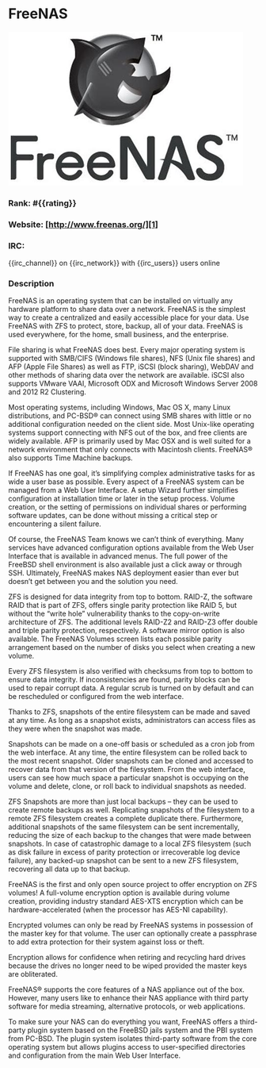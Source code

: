 FreeNAS
===========
[![FreeNAS](/images/freenas.png)][1]

### Rank: #{{rating}}

### Website: [http://www.freenas.org/][1]

### IRC:
{{irc_channel}} on {{irc_network}} with {{irc_users}} users online

### Description
FreeNAS is an operating system that can be installed on virtually any hardware platform to share data over a network. FreeNAS is the simplest way to create a centralized and easily accessible place for your data. Use FreeNAS with ZFS to protect, store, backup, all of your data. FreeNAS is used everywhere, for the home, small business, and the enterprise.

File sharing is what FreeNAS does best. Every major operating system is supported with SMB/CIFS (Windows file shares), NFS (Unix file shares) and AFP (Apple File Shares) as well as FTP, iSCSI (block sharing), WebDAV and other methods of sharing data over the network are available. iSCSI also supports VMware VAAI, Microsoft ODX and Microsoft Windows Server 2008 and 2012 R2 Clustering.

Most operating systems, including Windows, Mac OS X, many Linux distributions, and PC-BSD® can connect using SMB shares with little or no additional configuration needed on the client side. Most Unix-like operating systems support connecting with NFS out of the box, and free clients are widely available. AFP is primarily used by Mac OSX and is well suited for a network environment that only connects with Macintosh clients. FreeNAS® also supports Time Machine backups.

If FreeNAS has one goal, it’s simplifying complex administrative tasks for as wide a user base as possible. Every aspect of a FreeNAS system can be managed from a Web User Interface. A setup Wizard further simplifies configuration at installation time or later in the setup process. Volume creation, or the setting of permissions on individual shares or performing software updates, can be done without missing a critical step or encountering a silent failure.

Of course, the FreeNAS Team knows we can’t think of everything. Many services have advanced configuration options available from the Web User Interface that is available in advanced menus. The full power of the FreeBSD shell environment is also available just a click away or through SSH. Ultimately, FreeNAS makes NAS deployment easier than ever but doesn’t get between you and the solution you need.

ZFS is designed for data integrity from top to bottom. RAID-Z, the software RAID that is part of ZFS, offers single parity protection like RAID 5, but without the “write hole” vulnerability thanks to the copy-on-write architecture of ZFS. The additional levels RAID-Z2 and RAID-Z3 offer double and triple parity protection, respectively. A software mirror option is also available. The FreeNAS Volumes screen lists each possible parity arrangement based on the number of disks you select when creating a new volume.

Every ZFS filesystem is also verified with checksums from top to bottom to ensure data integrity. If inconsistencies are found, parity blocks can be used to repair corrupt data. A regular scrub is turned on by default and can be rescheduled or configured from the web interface.

Thanks to ZFS, snapshots of the entire filesystem can be made and saved at any time. As long as a snapshot exists, administrators can access files as they were when the snapshot was made.

Snapshots can be made on a one-off basis or scheduled as a cron job from the web interface. At any time, the entire filesystem can be rolled back to the most recent snapshot. Older snapshots can be cloned and accessed to recover data from that version of the filesystem. From the web interface, users can see how much space a particular snapshot is occupying on the volume and delete, clone, or roll back to individual snapshots as needed.

ZFS Snapshots are more than just local backups – they can be used to create remote backups as well. Replicating snapshots of the filesystem to a remote ZFS filesystem creates a complete duplicate there. Furthermore, additional snapshots of the same filesystem can be sent incrementally, reducing the size of each backup to the changes that were made between snapshots. In case of catastrophic damage to a local ZFS filesystem (such as disk failure in excess of parity protection or irrecoverable log device failure), any backed-up snapshot can be sent to a new ZFS filesystem, recovering all data up to that backup.

FreeNAS is the first and only open source project to offer encryption on ZFS volumes! A full-volume encryption option is available during volume creation, providing industry standard AES-XTS encryption which can be hardware-accelerated (when the processor has AES-NI capability).

Encrypted volumes can only be read by FreeNAS systems in possession of the master key for that volume. The user can optionally create a passphrase to add extra protection for their system against loss or theft.

Encryption allows for confidence when retiring and recycling hard drives because the drives no longer need to be wiped provided the master keys are obliterated.

FreeNAS® supports the core features of a NAS appliance out of the box. However, many users like to enhance their NAS appliance with third party software for media streaming, alternative protocols, or web applications.

To make sure your NAS can do everything you want, FreeNAS offers a third-party plugin system based on the FreeBSD jails system and the PBI system from PC-BSD. The plugin system isolates third-party software from the core operating system but allows plugins access to user-specified directories and configuration from the main Web User Interface.

[1]: http://www.freenas.org/ "FreeNAS"

